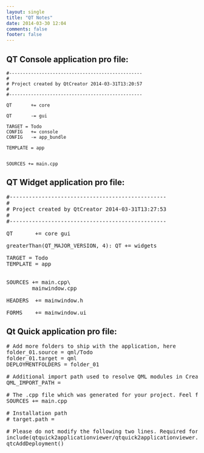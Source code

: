 ```yaml
---
layout: single
title: "QT Notes"
date: 2014-03-30 12:04
comments: false
footer: false
---
```


## QT Console application pro file:

    #-------------------------------------------------
    #
    # Project created by QtCreator 2014-03-31T13:20:57
    #
    #-------------------------------------------------

    QT       += core

    QT       -= gui

    TARGET = Todo
    CONFIG   += console
    CONFIG   -= app_bundle

    TEMPLATE = app


    SOURCES += main.cpp

## QT Widget application pro file:

<pre>
#-------------------------------------------------
#
# Project created by QtCreator 2014-03-31T13:27:53
#
#-------------------------------------------------

QT       += core gui

greaterThan(QT_MAJOR_VERSION, 4): QT += widgets

TARGET = Todo
TEMPLATE = app


SOURCES += main.cpp\
        mainwindow.cpp

HEADERS  += mainwindow.h

FORMS    += mainwindow.ui
</pre>

## Qt Quick application pro file:
<pre>
# Add more folders to ship with the application, here
folder_01.source = qml/Todo
folder_01.target = qml
DEPLOYMENTFOLDERS = folder_01

# Additional import path used to resolve QML modules in Creator's code model
QML_IMPORT_PATH =

# The .cpp file which was generated for your project. Feel free to hack it.
SOURCES += main.cpp

# Installation path
# target.path =

# Please do not modify the following two lines. Required for deployment.
include(qtquick2applicationviewer/qtquick2applicationviewer.pri)
qtcAddDeployment()
</pre>